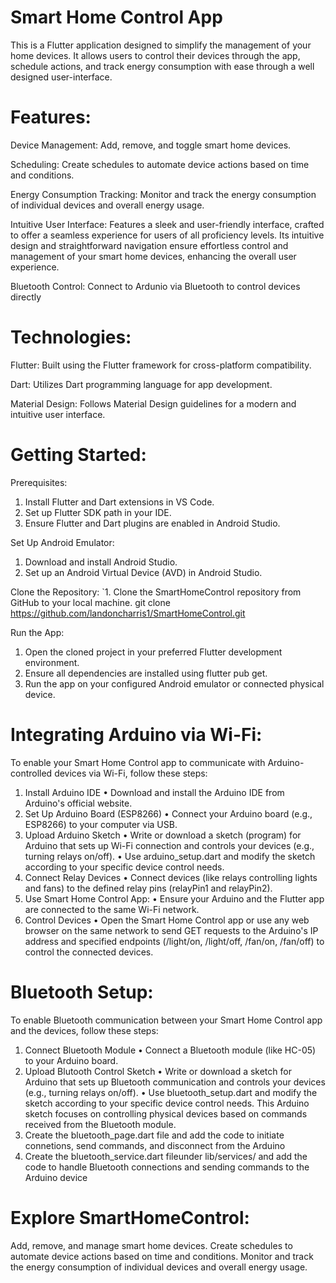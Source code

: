 # Smart Home Control App
This is a Flutter application designed to simplify the management of your home devices. It allows users to control their devices through the app, schedule actions, and track energy consumption with ease through a well designed user-interface.

# Features:

Device Management: Add, remove, and toggle smart home devices.

Scheduling: Create schedules to automate device actions based on time and conditions.

Energy Consumption Tracking: Monitor and track the energy consumption of individual devices and overall energy usage.

Intuitive User Interface: Features a sleek and user-friendly interface, crafted to offer a seamless experience for users of all proficiency levels. Its intuitive design and straightforward navigation ensure effortless control and management of your smart home devices, enhancing the overall user experience.

Bluetooth Control: Connect to Ardunio via Bluetooth to control devices directly

# Technologies:

Flutter: Built using the Flutter framework for cross-platform compatibility.

Dart: Utilizes Dart programming language for app development.

Material Design: Follows Material Design guidelines for a modern and intuitive user interface.

# Getting Started:
Prerequisites:
   1. Install Flutter and Dart extensions in VS Code.
   2. Set up Flutter SDK path in your IDE.
   3. Ensure Flutter and Dart plugins are enabled in Android Studio.

Set Up Android Emulator:
   1. Download and install Android Studio.
   2. Set up an Android Virtual Device (AVD) in Android Studio.

Clone the Repository:
  `1. Clone the SmartHomeControl repository from GitHub to your local machine.
      git clone https://github.com/landoncharris1/SmartHomeControl.git

Run the App:  
   1. Open the cloned project in your preferred Flutter development environment.
   2. Ensure all dependencies are installed using flutter pub get.
   3. Run the app on your configured Android emulator or connected physical device.

# Integrating Arduino via Wi-Fi:
To enable your Smart Home Control app to communicate with Arduino-controlled devices via Wi-Fi, follow these steps:
   1. Install Arduino IDE
          • Download and install the Arduino IDE from Arduino's official website.
   2. Set Up Arduino Board (ESP8266)
          • Connect your Arduino board (e.g., ESP8266) to your computer via USB.
   3. Upload Arduino Sketch 
          • Write or download a sketch (program) for Arduino that sets up Wi-Fi connection and controls your devices (e.g., turning relays on/off).
          • Use arduino_setup.dart and modify the sketch according to your specific device control needs.
   4. Connect Relay Devices
          • Connect devices (like relays controlling lights and fans) to the defined relay pins (relayPin1 and relayPin2).
   5. Use Smart Home Control App:
          • Ensure your Arduino and the Flutter app are connected to the same Wi-Fi network.
   6. Control Devices
          • Open the Smart Home Control app or use any web browser on the same network to send GET requests to the Arduino's IP address and specified endpoints (/light/on, /light/off, /fan/on, /fan/off) to control the connected devices.

# Bluetooth Setup:
To enable Bluetooth communication between your Smart Home Control app and the devices, follow these steps:

   1. Connect Bluetooth Module
          • Connect a Bluetooth module (like HC-05) to your Arduino board.
   2. Upload Blutooth Control Sketch
          • Write or download a sketch for Arduino that sets up Bluetooth communication and controls your devices (e.g., turning relays on/off).
          • Use bluetooth_setup.dart and modify the sketch according to your specific device control needs. This Arduino sketch focuses on controlling physical devices based on commands received from the Bluetooth module.
   3. Create the bluetooth_page.dart file and add the code to initiate connetions, send commands, and disconnect from the Arduino
   4. Create the bluetooth_service.dart fileunder lib/services/ and add the code to handle Bluetooth connections and sending commands to the Arduino device


# Explore SmartHomeControl:
Add, remove, and manage smart home devices.
Create schedules to automate device actions based on time and conditions.
Monitor and track the energy consumption of individual devices and overall energy usage.








